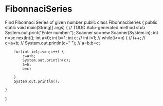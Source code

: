 # FibonnaciSeries
Find Fibonnaci Series of given number
public class FibonnaciSeries {
	public static void main(String[] args) {
		// TODO Auto-generated method stub
		System.out.print("Enter number:");
		Scanner sc=new Scanner(System.in);
		int n=sc.nextInt();
		int a=0;
		int b=1;
		int c;
//		int i=1;
//		while(i<=n) {
//			i++;
//			c=a+b;
//			System.out.println(c+" ");
//			a=b;b=c;
			
	    for(int i=1;i<=n;i++) {
	    	c=a+b;
	    	System.out.println(c);
	    	a=b;
	    	b=c;
	    	
	    } 
	    System.out.println();

	}

}
